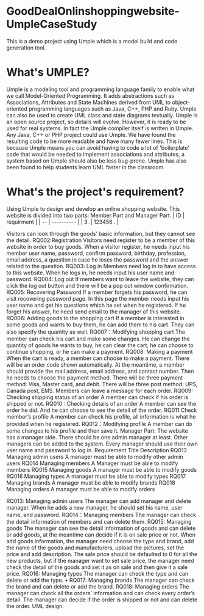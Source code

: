 # GoodDealOnlinshoppingwebsite-UmpleCaseStudy
This is a demo project using Umple which is a model build and code generation tool.


# What's UMPLE?
Umple is a modeling tool and programming language family to enable what we call Model-Oriented Programming. It adds abstractions such as Associations, Attributes and State Machines derived from UML to object-oriented programming languages such as Java, C++, PHP and Ruby. Umple can also be used to create UML class and state diagrams textually.
Umple is an open source project, so details will evolve. However, it is ready to be used for real systems. In fact the Umple compiler itself is written in Umple. Any Java, C++ or PHP project could use Umple. We have found the resulting code to be more readable and have many fewer lines. This is because Umple means you can avoid having to code a lot of 'boilerplate' code that would be needed to implement associations and attributes, a system based on Umple should also be less bug-prone.
Umple has also been found to help students learn UML faster in the classroom.

# What's the project's requirement?
Using Umple to design and develop an online shopping website. This website is divided into two parts: Member Part and Manager Part.
| ID | requirment |
| -- | ---------- |
| 3 .| 123456 .   |


Visitors can look through the goods’ basic information, but they cannot see the detail.
 RQ002:Registration
 Visitors need register to be a member of this website in order to buy goods. When a visitor register, he needs input his member user name, password, confirm password, birthday, profession, email address, a question in case he loses the password and the answer related to the question.
 RQ003: Log in
Members need log in to have access to this website. When he logs in, he needs input his user name and password. 
RQ004: Log out
If members want to leave the website, they can click the log out button and there will be a pop out window confirmation.
RQ005: Recovering Password
If a member forgets his password, he can visit recovering password page. In this page the member needs input his user name and get his questions which he set when he registered. If he forget his answer, he need send email to the manager of this website.
RQ006: Adding goods to the shopping cart
If a member is interested in some goods and wants to buy them, he can add them to his cart. They can also specify the quantity as well.
RQ007：Modifying shopping cart
The member can check his cart and make some changes. He can change the quantity of goods he wants to buy, he can clear the cart, he can choose to continue shopping, or he can make a payment.
RQ008: Making a payment
When the cart is ready, a member can choose to make a payment. There will be an order code shown automatically. At the meantime, a member should provide the mail address, email address, and contact number. Then he needs to choose the payment method. There will be three payment method: Visa, Master card, and debit. There will be three post method: UPS, Canada post, EMS. Members can leave a message for each order.
RQ009: Checking shipping status of an order
A member can check if his order is shipped or not. 
RQ010 : Checking details of an order
A member can see the order he did. And he can choose to see the detail of the order. 
RQ011:Check member’s profile
A member can check his profile, all information is what he provided when he registered. 
RQ012：Modifying profile
A member can do some changes to his profile and then save it.
Manager Part:
The website has a manager side. There should be one admin manager at least. Other managers can be added to the system. Every manager should use their own user name and password to log in.
Requirement
Title 
Description
RQ013
Managing admin users
A manager must be able to modify other admin users
RQ014
Managing members
A Manager must be able to modify members
RQ015
Managing goods
A manager must be able to modify goods
RQ016
Managing types
A manager must be able to modify types
RQ017
Managing brands
A manager must be able to modify brands
RQ018
Managing orders
A manager must be able to modify orders

RQ013: Managing admin users 
The manager can add manager and delete manager. When he adds a new manager, he should set his name, user name, and password.
RQ014：Managing members
The manager can check the detail information of members and can delete them.
RQ015: Managing goods
The manager can see the detail information of goods and can delete or add goods, at the meantime can decide if it is on sale price or not. When add goods information, the manager need choose the type and brand, add the name of the goods and manufacturers, upload the pictures, set the price and add description.
The sale price should be defaulted to 0 for all the new products, but if the manager want to set sale price, the manager need check the detail of the goods and set it as on sale and then give it a sale price.
RQ016: Managing types
The manager can check the type and can delete or add the type.
•	RQ017: Managing brands
The manager can check the brand and can delete or add the brand.
RQ018: Managing orders
The manager can check all the orders’ information and can check every order’s detail. The manager can decide if the order is shipped or not and can delete the order.
UML design:


 



